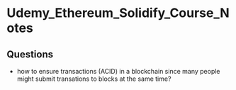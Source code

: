 # Udemy_Ethereum_Solidify_Course_Notes

## Questions

* how to ensure transactions (ACID) in a blockchain since many people might submit transations to blocks at the same time?